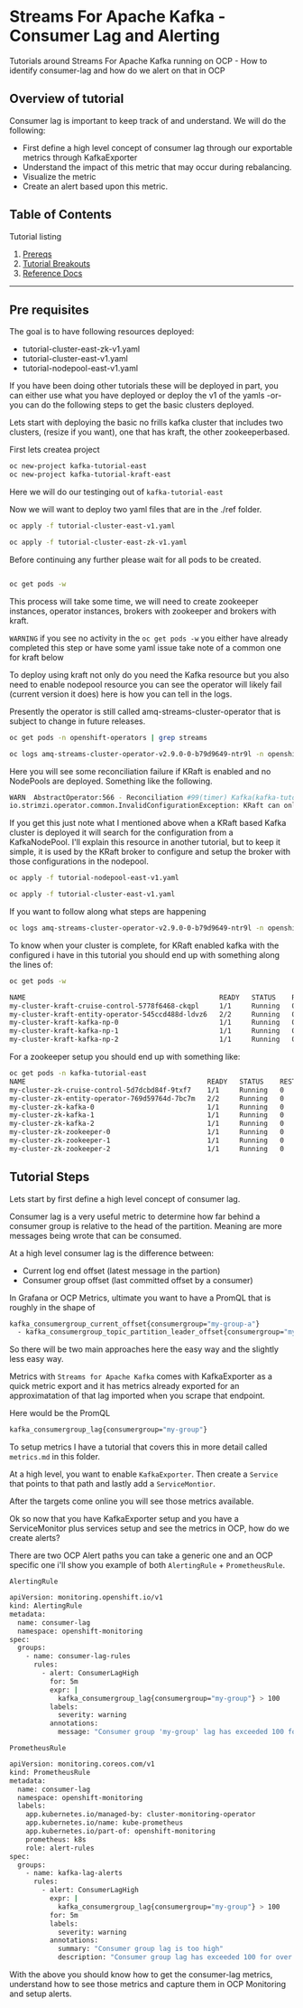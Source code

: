# Streams For Apache Kafka - Consumer Lag and Alerting 

Tutorials around Streams For Apache Kafka running on OCP - How to identify consumer-lag and how do we alert on that in OCP

## Overview of tutorial

Consumer lag is important to keep track of and understand.  We will do the following:

- First define a high level concept of consumer lag through our exportable metrics through KafkaExporter
- Understand the impact of this metric that may occur during rebalancing.
- Visualize the metric
- Create an alert based upon this metric.

## Table of Contents

Tutorial listing

1. [Prereqs](#pre-requisites)
2. [Tutorial Breakouts](#tutorial-steps)
3. [Reference Docs](#reference-documents)

---

## Pre requisites

The goal is to have following resources deployed:

- tutorial-cluster-east-zk-v1.yaml
- tutorial-cluster-east-v1.yaml
- tutorial-nodepool-east-v1.yaml

If you have been doing other tutorials these will be deployed in part, you can either use what you have deployed or deploy the v1 of the yamls -or- you can do the following steps to get the basic clusters deployed.



Lets start with deploying the basic no frills kafka cluster that includes two clusters, (resize if you want), one that has kraft, the other zookeeperbased.

First lets createa  project

```bash
oc new-project kafka-tutorial-east
oc new-project kafka-tutorial-kraft-east
```

Here we will do our testinging out of `kafka-tutorial-east`

Now we will want to deploy two yaml files that are in the ./ref folder.

```bash
oc apply -f tutorial-cluster-east-v1.yaml

oc apply -f tutorial-cluster-east-zk-v1.yaml
```

Before continuing any further please wait for all pods to be created.

```bash

oc get pods -w
```



This process will take some time, we will need to create zookeeper instances, operator instances, brokers with zookeeper and brokers with kraft.

`WARNING` if you see no activity in the `oc get pods -w` you either have already completed this step or have some yaml issue take note of a common one for kraft below

To deploy using kraft not only do you need the Kafka resource but you also need to enable nodepool resource you can see the operator will likely fail (current version it does) here is how you can tell in the logs.

Presently the operator is still called amq-streams-cluster-operator that is subject to change in future releases.

```bash
oc get pods -n openshift-operators | grep streams

oc logs amq-streams-cluster-operator-v2.9.0-0-b79d9649-ntr9l -n openshift-operators
```

Here you will see some reconciliation failure if KRaft is enabled and no NodePools are deployed.  Something like the following.

```bash
WARN  AbstractOperator:566 - Reconciliation #99(timer) Kafka(kafka-tutorial-kraft-east/my-cluster-kraft): Failed to reconcile
io.strimzi.operator.common.InvalidConfigurationException: KRaft can only be used with a Kafka cluster that uses KafkaNodePool resources.
```

If you get this just note what I mentioned above when a KRaft based Kafka cluster is deployed it will search for the configuration from a KafkaNodePool.  I'll explain this resource in another tutorial, but to keep it simple, it is used by the KRaft broker to configure and setup the broker with those configurations in the nodepool.

```bash
oc apply -f tutorial-nodepool-east-v1.yaml

oc apply -f tutorial-cluster-east-v1.yaml
```

If you want to follow along what steps are happening

```bash
oc logs amq-streams-cluster-operator-v2.9.0-0-b79d9649-ntr9l -n openshift-operators --follow
```

To know when your cluster is complete, for KRaft enabled kafka with the configured i have in this tutorial you should end up with something along the lines of:

```bash
oc get pods -w

NAME                                                READY   STATUS    RESTARTS   AGE
my-cluster-kraft-cruise-control-5778f6468-ckqpl     1/1     Running   0          30s
my-cluster-kraft-entity-operator-545ccd488d-ldvz6   2/2     Running   0          52s
my-cluster-kraft-kafka-np-0                         1/1     Running   0          78s
my-cluster-kraft-kafka-np-1                         1/1     Running   0          78s
my-cluster-kraft-kafka-np-2                         1/1     Running   0          78s
```

For a zookeeper setup you should end up with something like:

```bash
oc get pods -n kafka-tutorial-east
NAME                                             READY   STATUS    RESTARTS   AGE
my-cluster-zk-cruise-control-5d7dcbd84f-9txf7    1/1     Running   0          28m
my-cluster-zk-entity-operator-769d59764d-7bc7m   2/2     Running   0          28m
my-cluster-zk-kafka-0                            1/1     Running   0          29m
my-cluster-zk-kafka-1                            1/1     Running   0          29m
my-cluster-zk-kafka-2                            1/1     Running   0          29m
my-cluster-zk-zookeeper-0                        1/1     Running   0          30m
my-cluster-zk-zookeeper-1                        1/1     Running   0          30m
my-cluster-zk-zookeeper-2                        1/1     Running   0          30m
```

## Tutorial Steps

Lets start by first define a high level concept of consumer lag.

Consumer lag is a very useful metric to determine how far behind a consumer group is relative to the head of the partition.  Meaning are more messages being wrote that can be consumed.

At a high level consumer lag is the difference between:

- Current log end offset (latest message in the partion)
- Consumer group offset (last committed offset by a consumer)

In Grafana or OCP Metrics, ultimate you want to have a PromQL that is roughly in the shape of

```bash
kafka_consumergroup_current_offset{consumergroup="my-group-a"} 
  - kafka_consumergroup_topic_partition_leader_offset{consumergroup="my-group-a"}
```

So there will be two main approaches here the easy way and the slightly less easy way.

Metrics with `Streams for Apache Kafka` comes with KafkaExporter as a quick metric export and it has metrics already exported for an approximatation of that lag imported when you scrape that endpoint.

Here would be the PromQL

```bash
kafka_consumergroup_lag{consumergroup="my-group"}
```

To setup metrics I have a tutorial that covers this in more detail called `metrics.md` in this folder.

At a high level, you want to enable `KafkaExporter`.  Then create a `Service` that points to that path and lastly add a `ServiceMontior`.

After the targets come online you will see those metrics available. 

Ok so now that you have KafkaExporter setup and you have a ServiceMonitor plus services setup and see the metrics in OCP, how do we create alerts?

There are two OCP Alert paths you can take a generic one and an OCP specific one i'll show you example of both `AlertingRule` + `PrometheusRule`.

`AlertingRule`

```bash
apiVersion: monitoring.openshift.io/v1
kind: AlertingRule
metadata:
  name: consumer-lag
  namespace: openshift-monitoring
spec:
  groups:
    - name: consumer-lag-rules
      rules:
        - alert: ConsumerLagHigh
          for: 5m
          expr: |
            kafka_consumergroup_lag{consumergroup="my-group"} > 100
          labels:
            severity: warning
          annotations:
            message: "Consumer group 'my-group' lag has exceeded 100 for over 5 minutes."
```

`PrometheusRule`

```bash
apiVersion: monitoring.coreos.com/v1
kind: PrometheusRule
metadata:
  name: consumer-lag
  namespace: openshift-monitoring
  labels:
    app.kubernetes.io/managed-by: cluster-monitoring-operator
    app.kubernetes.io/name: kube-prometheus
    app.kubernetes.io/part-of: openshift-monitoring
    prometheus: k8s
    role: alert-rules
spec:
  groups:
    - name: kafka-lag-alerts
      rules:
        - alert: ConsumerLagHigh
          expr: |
            kafka_consumergroup_lag{consumergroup="my-group"} > 100
          for: 5m
          labels:
            severity: warning
          annotations:
            summary: "Consumer group lag is too high"
            description: "Consumer group lag has exceeded 100 for over 5 minutes."

```

With the above you should know how to get the consumer-lag metrics, understand how to see those metrics and capture them in OCP Monitoring and setup alerts.